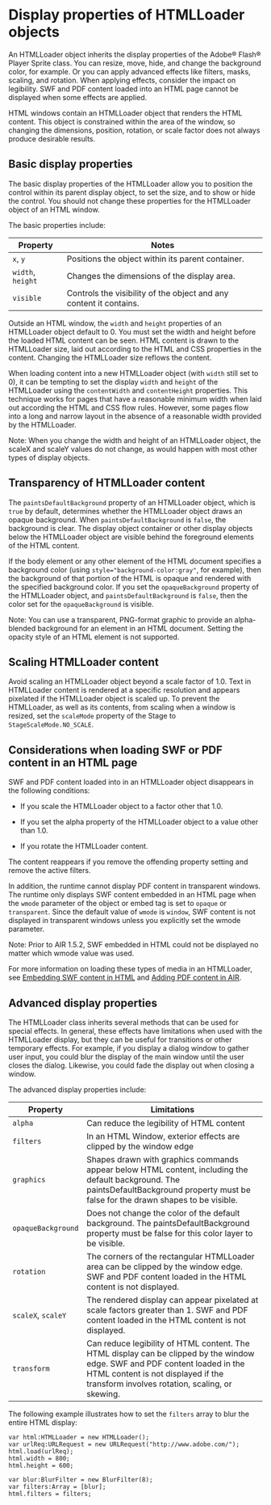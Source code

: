 # Display properties of HTMLLoader objects

An HTMLLoader object inherits the display properties of the Adobe® Flash® Player
Sprite class. You can resize, move, hide, and change the background color, for
example. Or you can apply advanced effects like filters, masks, scaling, and
rotation. When applying effects, consider the impact on legibility. SWF and PDF
content loaded into an HTML page cannot be displayed when some effects are
applied.

HTML windows contain an HTMLLoader object that renders the HTML content. This
object is constrained within the area of the window, so changing the dimensions,
position, rotation, or scale factor does not always produce desirable results.

## Basic display properties

The basic display properties of the HTMLLoader allow you to position the control
within its parent display object, to set the size, and to show or hide the
control. You should not change these properties for the HTMLLoader object of an
HTML window.

The basic properties include:

| Property          | Notes                                                              |
| ----------------- | ------------------------------------------------------------------ |
| `x`, `y`          | Positions the object within its parent container.                  |
| `width`, `height` | Changes the dimensions of the display area.                        |
| `visible`         | Controls the visibility of the object and any content it contains. |

Outside an HTML window, the `width` and `height` properties of an HTMLLoader
object default to 0. You must set the width and height before the loaded HTML
content can be seen. HTML content is drawn to the HTMLLoader size, laid out
according to the HTML and CSS properties in the content. Changing the HTMLLoader
size reflows the content.

When loading content into a new HTMLLoader object (with `width` still set to 0),
it can be tempting to set the display `width` and `height` of the HTMLLoader
using the `contentWidth` and `contentHeight` properties. This technique works
for pages that have a reasonable minimum width when laid out according the HTML
and CSS flow rules. However, some pages flow into a long and narrow layout in
the absence of a reasonable width provided by the HTMLLoader.

Note: When you change the width and height of an HTMLLoader object, the scaleX
and scaleY values do not change, as would happen with most other types of
display objects.

## Transparency of HTMLLoader content

The `paintsDefaultBackground` property of an HTMLLoader object, which is `true`
by default, determines whether the HTMLLoader object draws an opaque background.
When `paintsDefaultBackground` is `false`, the background is clear. The display
object container or other display objects below the HTMLLoader object are
visible behind the foreground elements of the HTML content.

If the body element or any other element of the HTML document specifies a
background color (using `style="background-color:gray"`, for example), then the
background of that portion of the HTML is opaque and rendered with the specified
background color. If you set the `opaqueBackground` property of the HTMLLoader
object, and `paintsDefaultBackground` is `false`, then the color set for the
`opaqueBackground` is visible.

Note: You can use a transparent, PNG-format graphic to provide an alpha-blended
background for an element in an HTML document. Setting the opacity style of an
HTML element is not supported.

## Scaling HTMLLoader content

Avoid scaling an HTMLLoader object beyond a scale factor of 1.0. Text in
HTMLLoader content is rendered at a specific resolution and appears pixelated if
the HTMLLoader object is scaled up. To prevent the HTMLLoader, as well as its
contents, from scaling when a window is resized, set the `scaleMode` property of
the Stage to `StageScaleMode.NO_SCALE`.

## Considerations when loading SWF or PDF content in an HTML page

SWF and PDF content loaded into in an HTMLLoader object disappears in the
following conditions:

- If you scale the HTMLLoader object to a factor other that 1.0.

- If you set the alpha property of the HTMLLoader object to a value other than
  1.0.

- If you rotate the HTMLLoader content.

The content reappears if you remove the offending property setting and remove
the active filters.

In addition, the runtime cannot display PDF content in transparent windows. The
runtime only displays SWF content embedded in an HTML page when the `wmode`
parameter of the object or embed tag is set to `opaque` or `transparent`. Since
the default value of `wmode` is `window`, SWF content is not displayed in
transparent windows unless you explicitly set the wmode parameter.

Note: Prior to AIR 1.5.2, SWF embedded in HTML could not be displayed no matter
which wmode value was used.

For more information on loading these types of media in an HTMLLoader, see
[Embedding SWF content in HTML](WS4B441C24-BAE3-4110-91FD-A4E5EEFB2467.html) and
[Adding PDF content in AIR](WS5b3ccc516d4fbf351e63e3d118666ade46-7eb4.html).

## Advanced display properties

The HTMLLoader class inherits several methods that can be used for special
effects. In general, these effects have limitations when used with the
HTMLLoader display, but they can be useful for transitions or other temporary
effects. For example, if you display a dialog window to gather user input, you
could blur the display of the main window until the user closes the dialog.
Likewise, you could fade the display out when closing a window.

The advanced display properties include:

| Property           | Limitations                                                                                                                                                                                                         |
| ------------------ | ------------------------------------------------------------------------------------------------------------------------------------------------------------------------------------------------------------------- |
| `alpha`            | Can reduce the legibility of HTML content                                                                                                                                                                           |
| `filters`          | In an HTML Window, exterior effects are clipped by the window edge                                                                                                                                                  |
| `graphics`         | Shapes drawn with graphics commands appear below HTML content, including the default background. The paintsDefaultBackground property must be false for the drawn shapes to be visible.                             |
| `opaqueBackground` | Does not change the color of the default background. The paintsDefaultBackground property must be false for this color layer to be visible.                                                                         |
| `rotation`         | The corners of the rectangular HTMLLoader area can be clipped by the window edge. SWF and PDF content loaded in the HTML content is not displayed.                                                                  |
| `scaleX`, `scaleY` | The rendered display can appear pixelated at scale factors greater than 1. SWF and PDF content loaded in the HTML content is not displayed.                                                                         |
| `transform`        | Can reduce legibility of HTML content. The HTML display can be clipped by the window edge. SWF and PDF content loaded in the HTML content is not displayed if the transform involves rotation, scaling, or skewing. |

The following example illustrates how to set the `filters` array to blur the
entire HTML display:

    var html:HTMLLoader = new HTMLLoader();
    var urlReq:URLRequest = new URLRequest("http://www.adobe.com/");
    html.load(urlReq);
    html.width = 800;
    html.height = 600;

    var blur:BlurFilter = new BlurFilter(8);
    var filters:Array = [blur];
    html.filters = filters;
